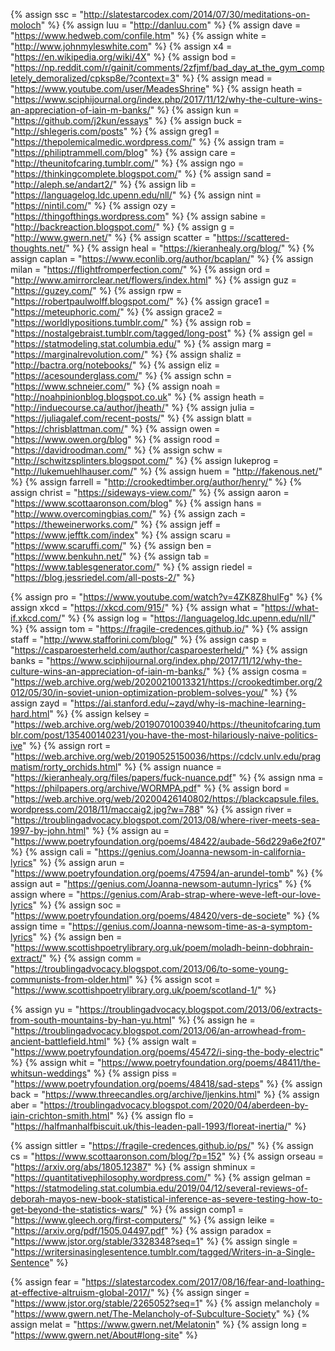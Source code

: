 {%	assign ssc = "http://slatestarcodex.com/2014/07/30/meditations-on-moloch"	%}
{%	assign luu = "http://danluu.com"					%}
{%	assign dave = "https://www.hedweb.com/confile.htm"					%}
{%	assign white = "http://www.johnmyleswhite.com"		%}
{%	assign x4 = "https://en.wikipedia.org/wiki/4X"	%}
{%	assign bod = "https://np.reddit.com/r/gainit/comments/2zfjmf/bad_day_at_the_gym_completely_demoralized/cpksp8e/?context=3"	%}
{%	assign mead = "https://www.youtube.com/user/MeadesShrine"		%}
{% assign heath = "https://www.sciphijournal.org/index.php/2017/11/12/why-the-culture-wins-an-appreciation-of-iain-m-banks/"		%}
{% assign kun = "https://github.com/j2kun/essays"		%}
{% assign buck = "http://shlegeris.com/posts"	%}
{% assign greg1 = "https://thepolemicalmedic.wordpress.com/"	%}
{% assign tram = "https://philiptrammell.com/blog"	%}
{% assign care = "http://theunitofcaring.tumblr.com/"	%}
{% assign ngo = "https://thinkingcomplete.blogspot.com/"	%}
{% assign sand = "http://aleph.se/andart2/"		%}
{% assign lib = "https://languagelog.ldc.upenn.edu/nll/"	%}
{% assign nint = "https://nintil.com/"	%}
{% assign ozy = "https://thingofthings.wordpress.com"	%}
{% assign sabine = "http://backreaction.blogspot.com/"	%}
{% assign g = "http://www.gwern.net/"	%}
{% assign scatter = "https://scattered-thoughts.net/"	%}
{% assign heal = "https://kieranhealy.org/blog/"	%}
{% assign caplan = "https://www.econlib.org/author/bcaplan/"	%}
{% assign milan = "https://flightfromperfection.com/"	%}
{% assign ord = "http://www.amirrorclear.net/flowers/index.html"	%}
{% assign guz = "https://guzey.com/"	%}
{% assign rpw = "https://robertpaulwolff.blogspot.com/"	%}
{% assign grace1 = "https://meteuphoric.com/"	%}
{% assign grace2 = "https://worldlypositions.tumblr.com/"	%}
{% assign rob = "https://nostalgebraist.tumblr.com/tagged/long-post"	%}
{% assign gel = "https://statmodeling.stat.columbia.edu/"	%}
{% assign marg = "https://marginalrevolution.com/"	%}
{% assign shaliz = "http://bactra.org/notebooks/"	%}
{% assign eliz = "https://acesounderglass.com/"	%}
{% assign schn = "https://www.schneier.com/"	%}
{% assign noah = "http://noahpinionblog.blogspot.co.uk"	%}
{% assign heath = "http://induecourse.ca/author/jheath/"	%}
{% assign julia = "https://juliagalef.com/recent-posts/"	%}
{% assign blatt = "https://chrisblattman.com/"	%}
{% assign owen = "https://www.owen.org/blog"	%}
{% assign rood = "https://davidroodman.com/"	%}
{% assign schw = "http://schwitzsplinters.blogspot.com/"	%}
{% assign lukeprog = "http://lukemuehlhauser.com/"	%}
{% assign huem = "http://fakenous.net/"	%}
{% assign farrell = "http://crookedtimber.org/author/henry/"	%}
{% assign christ = "https://sideways-view.com/"		%}
{% assign aaron = "https://www.scottaaronson.com/blog"		%}
{% assign hans = "http://www.overcomingbias.com/"		%}
{% assign zach = "https://theweinerworks.com/"		%}
{% assign jeff = "https://www.jefftk.com/index"		%}
{% assign scaru = "https://www.scaruffi.com/"		%}
{% assign ben = "https://www.benkuhn.net/"		%}
{% assign tab = "https://www.tablesgenerator.com/"	%}
{% assign riedel = "https://blog.jessriedel.com/all-posts-2/"		%}

{% assign pro = "https://www.youtube.com/watch?v=4ZK8Z8hulFg"		%}
{% assign xkcd = "https://xkcd.com/915/"		%}
{% assign what = "https://what-if.xkcd.com/"	%}
{% assign log = "https://languagelog.ldc.upenn.edu/nll/"		%}
{% assign tom = "https://fragile-credences.github.io/"		%}
{% assign staff = "http://www.stafforini.com/blog/"		%}
{% assign casp = "https://casparoesterheld.com/author/casparoesterheld/"	%}
{%  	assign banks = "https://www.sciphijournal.org/index.php/2017/11/12/why-the-culture-wins-an-appreciation-of-iain-m-banks/"	%}
{%  	assign cosma = "https://web.archive.org/web/20200210013321/https://crookedtimber.org/2012/05/30/in-soviet-union-optimization-problem-solves-you/"       %}
{%  	assign zayd = "https://ai.stanford.edu/~zayd/why-is-machine-learning-hard.html"		%}
{%		assign kelsey = "https://web.archive.org/web/20190701003940/https://theunitofcaring.tumblr.com/post/135400140231/you-have-the-most-hilariously-naive-politics-ive"	%}
{%		assign rort = "https://web.archive.org/web/20190525150036/https://cdclv.unlv.edu/pragmatism/rorty_orchids.html"		%}
{%		assign nuance = "https://kieranhealy.org/files/papers/fuck-nuance.pdf"		%}
{%		assign nma = "https://philpapers.org/archive/WORMPA.pdf"		%}
{%		assign bord = "https://web.archive.org/web/20200426140802/https://blackcapsule.files.wordpress.com/2018/11/maccaig2.jpg?w=788"		%}
{%		assign river = "https://troublingadvocacy.blogspot.com/2013/08/where-river-meets-sea-1997-by-john.html"		%}
{%		assign au = "https://www.poetryfoundation.org/poems/48422/aubade-56d229a6e2f07"		%}
{%		assign cali = "https://genius.com/Joanna-newsom-in-california-lyrics"		%}
{%		assign arun = "https://www.poetryfoundation.org/poems/47594/an-arundel-tomb"		%}
{%		assign aut = "https://genius.com/Joanna-newsom-autumn-lyrics"		%}
{%		assign where = "https://genius.com/Arab-strap-where-weve-left-our-love-lyrics"		%}
{%		assign soc = "https://www.poetryfoundation.org/poems/48420/vers-de-societe"		%}
{%		assign time = "https://genius.com/Joanna-newsom-time-as-a-symptom-lyrics"		%}
{%		assign ben = "https://www.scottishpoetrylibrary.org.uk/poem/moladh-beinn-dobhrain-extract/"		%}
{%		assign comm = "https://troublingadvocacy.blogspot.com/2013/06/to-some-young-communists-from-older.html"		%}
{%		assign scot = "https://www.scottishpoetrylibrary.org.uk/poem/scotland-1/"		%}

{%		assign yu = "https://troublingadvocacy.blogspot.com/2013/06/extracts-from-south-mountains-by-han-yu.html"		%}
{%		assign he = "https://troublingadvocacy.blogspot.com/2013/06/an-arrowhead-from-ancient-battlefield.html"		%}
{%		assign walt = "https://www.poetryfoundation.org/poems/45472/i-sing-the-body-electric"		%}
{%		assign whit = "https://www.poetryfoundation.org/poems/48411/the-whitsun-weddings"		%}
{%		assign piss = "https://www.poetryfoundation.org/poems/48418/sad-steps"		%}
{%		assign back = "https://www.threecandles.org/archive/ljenkins.html"		%}
{%		assign aber = "https://troublingadvocacy.blogspot.com/2020/04/aberdeen-by-iain-crichton-smith.html"		%}
{%		assign flo = "https://halfmanhalfbiscuit.uk/this-leaden-pall-1993/floreat-inertia/"		%}


{%		assign sittler = "https://fragile-credences.github.io/ps/"				%}
{%		assign cs = "https://www.scottaaronson.com/blog/?p=152"					%}
{%		assign orseau = "https://arxiv.org/abs/1805.12387"		%}
{%		assign shminux = "https://quantitativephilosophy.wordpress.com/"		%}
{%		assign gelman = "https://statmodeling.stat.columbia.edu/2019/04/12/several-reviews-of-deborah-mayos-new-book-statistical-inference-as-severe-testing-how-to-get-beyond-the-statistics-wars/"	%}
{%		assign comp1 = "https://www.gleech.org/first-computers/"		%}
{%		assign leike = "https://arxiv.org/pdf/1505.04497.pdf"			%}
{%		assign paradox = "https://www.jstor.org/stable/3328348?seq=1"		%}
{%		assign single = "https://writersinasinglesentence.tumblr.com/tagged/Writers-in-a-Single-Sentence"	%}

{%		assign fear = "https://slatestarcodex.com/2017/08/16/fear-and-loathing-at-effective-altruism-global-2017/"	%}
{%		assign singer = "https://www.jstor.org/stable/2265052?seq=1"		%}
{%		assign melancholy = "https://www.gwern.net/The-Melancholy-of-Subculture-Society"		%}
{%		assign melat = "https://www.gwern.net/Melatonin"		%}
{%		assign long = "https://www.gwern.net/About#long-site"		%}